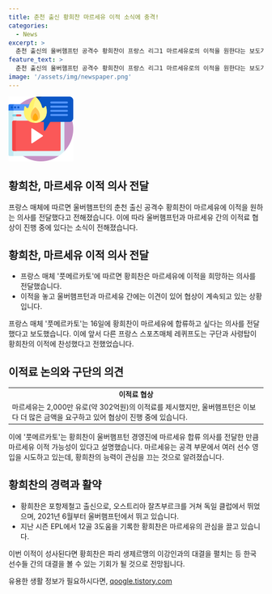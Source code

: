 ```yaml
---
title: 춘천 출신 황희찬 마르세유 이적 소식에 충격!
categories:
  - News
excerpt: >
  춘천 출신의 울버햄프턴 공격수 황희찬이 프랑스 리그1 마르세유로의 이적을 원한다는 보도가 나왔다. 프랑스 매체 풋메르카토는 마르세유와의 협상 중 황희찬이 이적을 희망한다고 전했으며, 이적료 문제로 두 구단이 의견이 일치하지 않고 있다고 보도했다. 2028년까지 울버햄프턴과 계약된 황희찬은 마르세유로의 이적을 희망하는 만큼 이적 가능성이 있다는 설명이다.
feature_text: >
  춘천 출신의 울버햄프턴 공격수 황희찬이 프랑스 리그1 마르세유로의 이적을 원한다는 보도가 나왔다. 프랑스 매체 풋메르카토는 마르세유와의 협상 중 황희찬이 이적을 희망한다고 전했으며, 이적료 문제로 두 구단이 의견이 일치하지 않고 있다고 보도했다. 2028년까지 울버햄프턴과 계약된 황희찬은 마르세유로의 이적을 희망하는 만큼 이적 가능성이 있다는 설명이다.
image: '/assets/img/newspaper.png'
---
```


<p><img src="/assets/img/news.png" alt="rentncar 속보" /></p>

<h2 data-ke-size="size26">황희찬, 마르세유 이적 의사 전달</h2>

<p data-ke-size="size16">프랑스 매체에 따르면 울버햄프턴의 춘천 출신 공격수 황희찬이 마르세유에 이적을 원하는 의사를 전달했다고 전해졌습니다. 이에 따라 울버햄프턴과 마르세유 간의 이적료 협상이 진행 중에 있다는 소식이 전해졌습니다.</p>

<h2 data-ke-size="size24">황희찬, 마르세유 이적 의사 전달</h2>

<ul>
  <li>프랑스 매체 '풋메르카토'에 따르면 황희찬은 마르세유에 이적을 희망하는 의사를 전달했습니다.</li>
  <li>이적을 놓고 울버햄프턴과 마르세유 간에는 이견이 있어 협상이 계속되고 있는 상황입니다.</li>
</ul>

<p data-ke-size="size16">프랑스 매체 '풋메르카토'는 16일에 황희찬이 마르세유에 합류하고 싶다는 의사를 전달했다고 보도했습니다. 이에 앞서 다른 프랑스 스포츠매체 레퀴프도는 구단과 사령탑이 황희찬의 이적에 찬성했다고 전했었습니다.</p>

<h2 data-ke-size="size24">이적료 논의와 구단의 의견</h2>

<table>
  <tr>
    <td style="text-align: center; height: 17px;"><b>이적료 협상</b></td>
  </tr>
  <tr>
    <td>마르세유는 2,000만 유로(약 302억원)의 이적료를 제시했지만, 울버햄프턴은 이보다 더 많은 금액을 요구하고 있어 협상이 진행 중에 있습니다.</td>
  </tr>
</table>

<p data-ke-size="size16">이에 '풋메르카토'는 황희찬이 울버햄프턴 경영진에 마르세유 합류 의사를 전달한 만큼 마르세유 이적 가능성이 있다고 설명했습니다. 마르세유는 공격 부문에서 여러 선수 영입을 시도하고 있는데, 황희찬의 능력이 관심을 끄는 것으로 알려졌습니다.</p>

<h2 data-ke-size="size24">황희찬의 경력과 활약</h2>

<ul>
  <li>황희찬은 포항제철고 출신으로, 오스트리아 잘츠부르크를 거쳐 독일 클럽에서 뛰었으며, 2021년 6월부터 울버햄프턴에서 뛰고 있습니다.</li>
  <li>지난 시즌 EPL에서 12골 3도움을 기록한 황희찬은 마르세유의 관심을 끌고 있습니다.</li>
</ul>

<p data-ke-size="size16">이번 이적이 성사된다면 황희찬은 파리 생제르맹의 이강인과의 대결을 펼치는 등 한국 선수들 간의 대결을 볼 수 있는 기회가 될 것으로 전망됩니다.</p>
유용한 생활 정보가 필요하시다면, <a href="https://qoogle.tistory.com" rel="dofollow">qoogle.tistory.com</a>


